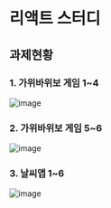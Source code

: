 # 리액트 스터디


## 과제현황

### 1. 가위바위보 게임 1~4
![image](https://github.com/user-attachments/assets/c3b2fbfa-f957-4f28-bfe2-aea89d685d80)

### 2. 가위바위보 게임 5~6
![image](https://github.com/user-attachments/assets/92f791fa-d22c-4f49-9cf1-3d9c63950af1)

   
### 3. 날씨앱 1~6
![image](https://github.com/user-attachments/assets/60efa94c-9549-4e90-be84-e131269f7f76)


